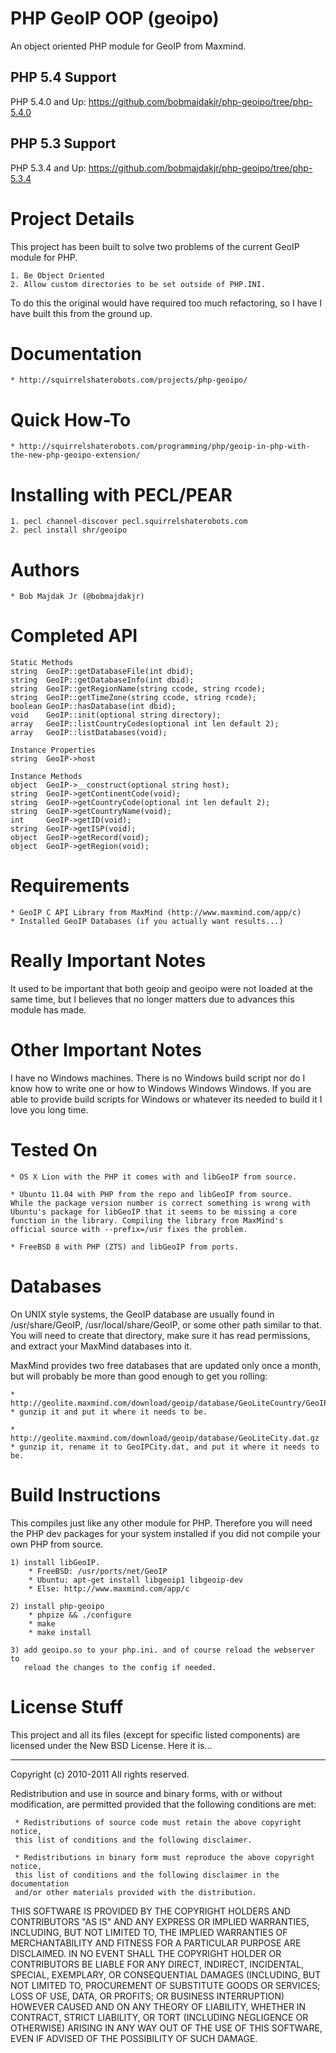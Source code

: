 PHP GeoIP OOP (geoipo)
==============================

An object oriented PHP module for GeoIP from Maxmind.


PHP 5.4 Support
------------------------------

PHP 5.4.0 and Up: https://github.com/bobmajdakjr/php-geoipo/tree/php-5.4.0

PHP 5.3 Support
------------------------------

PHP 5.3.4 and Up: https://github.com/bobmajdakjr/php-geoipo/tree/php-5.3.4

Project Details
==============================

This project has been built to solve two problems of the current
GeoIP module for PHP.

	1. Be Object Oriented
	2. Allow custom directories to be set outside of PHP.INI.

To do this the original would have required too much refactoring,
so I have I have built this from the ground up.


Documentation
==============================
	* http://squirrelshaterobots.com/projects/php-geoipo/

Quick How-To
==============================
	* http://squirrelshaterobots.com/programming/php/geoip-in-php-with-the-new-php-geoipo-extension/

Installing with PECL/PEAR
==============================
	1. pecl channel-discover pecl.squirrelshaterobots.com
	2. pecl install shr/geoipo


Authors
==============================
	* Bob Majdak Jr (@bobmajdakjr)


Completed API
==============================

	Static Methods
	string  GeoIP::getDatabaseFile(int dbid);
	string  GeoIP::getDatabaseInfo(int dbid);
	string  GeoIP::getRegionName(string ccode, string rcode);
	string  GeoIP::getTimeZone(string ccode, string rcode);
	boolean GeoIP::hasDatabase(int dbid);
	void    GeoIP::init(optional string directory);
	array   GeoIP::listCountryCodes(optional int len default 2);
	array   GeoIP::listDatabases(void);
	
	Instance Properties
	string  GeoIP->host

	Instance Methods
	object  GeoIP->__construct(optional string host);
	string  GeoIP->getContinentCode(void);
	string  GeoIP->getCountryCode(optional int len default 2);
	string  GeoIP->getCountryName(void);
	int     GeoIP->getID(void);
	string  GeoIP->getISP(void);
	object  GeoIP->getRecord(void);
	object  GeoIP->getRegion(void);


Requirements
==============================

	* GeoIP C API Library from MaxMind (http://www.maxmind.com/app/c)
	* Installed GeoIP Databases (if you actually want results...)
	
Really Important Notes
==============================

It used to be important that both geoip and geoipo were not loaded at
the same time, but I believes that no longer matters due to advances
this module has made.
	
Other Important Notes
==============================
	
I have no Windows machines. There is no Windows build script nor do I
know how to write one or how to Windows Windows Windows. If you are
able to provide build scripts for Windows or whatever its needed to
build it I love you long time.


Tested On
==============================
	* OS X Lion with the PHP it comes with and libGeoIP from source.

	* Ubuntu 11.04 with PHP from the repo and libGeoIP from source.
	While the package version number is correct something is wrong with
	Ubuntu's package for libGeoIP that it seems to be missing a core
	function in the library. Compiling the library from MaxMind's
	official source with --prefix=/usr fixes the problem.

	* FreeBSD 8 with PHP (ZTS) and libGeoIP from ports.

Databases
==============================

On UNIX style systems, the GeoIP database are usually found in
/usr/share/GeoIP, /usr/local/share/GeoIP, or some other path similar to
that. You will need to create that directory, make sure it has read
permissions, and extract your MaxMind databases into it.
	
MaxMind provides two free databases that are updated only once a month,
but will probably be more than good enough to get you rolling:
	
	* http://geolite.maxmind.com/download/geoip/database/GeoLiteCountry/GeoIP.dat.gz
	* gunzip it and put it where it needs to be.

	* http://geolite.maxmind.com/download/geoip/database/GeoLiteCity.dat.gz
	* gunzip it, rename it to GeoIPCity.dat, and put it where it needs to be.


Build Instructions
==============================

This compiles just like any other module for PHP. Therefore you will need the
PHP dev packages for your system installed if you did not compile your own PHP
from source.

	1) install libGeoIP.
		* FreeBSD: /usr/ports/net/GeoIP
		* Ubuntu: apt-get install libgeoip1 libgeoip-dev
		* Else: http://www.maxmind.com/app/c
		
	2) install php-geoipo
		* phpize && ./configure
		* make
		* make install
		
	3) add geoipo.so to your php.ini. and of course reload the webserver to
	   reload the changes to the config if needed.


License Stuff
==============================

This project and all its files (except for specific listed components) are
licensed under the New BSD License. Here it is...

--------

Copyright (c) 2010-2011
All rights reserved.

Redistribution and use in source and binary forms, with or without modification,
are permitted provided that the following conditions are met:

     * Redistributions of source code must retain the above copyright notice,
     this list of conditions and the following disclaimer.

     * Redistributions in binary form must reproduce the above copyright notice,
     this list of conditions and the following disclaimer in the documentation
     and/or other materials provided with the distribution.

THIS SOFTWARE IS PROVIDED BY THE COPYRIGHT HOLDERS AND CONTRIBUTORS "AS IS" AND
ANY EXPRESS OR IMPLIED WARRANTIES, INCLUDING, BUT NOT LIMITED TO, THE IMPLIED
WARRANTIES OF MERCHANTABILITY AND FITNESS FOR A PARTICULAR PURPOSE ARE
DISCLAIMED. IN NO EVENT SHALL THE COPYRIGHT HOLDER OR CONTRIBUTORS BE LIABLE
FOR ANY DIRECT, INDIRECT, INCIDENTAL, SPECIAL, EXEMPLARY, OR CONSEQUENTIAL
DAMAGES (INCLUDING, BUT NOT LIMITED TO, PROCUREMENT OF SUBSTITUTE GOODS OR
SERVICES; LOSS OF USE, DATA, OR PROFITS; OR BUSINESS INTERRUPTION) HOWEVER
CAUSED AND ON ANY THEORY OF LIABILITY, WHETHER IN CONTRACT, STRICT LIABILITY, OR
TORT (INCLUDING NEGLIGENCE OR OTHERWISE) ARISING IN ANY WAY OUT OF THE USE OF
THIS SOFTWARE, EVEN IF ADVISED OF THE POSSIBILITY OF SUCH DAMAGE.
